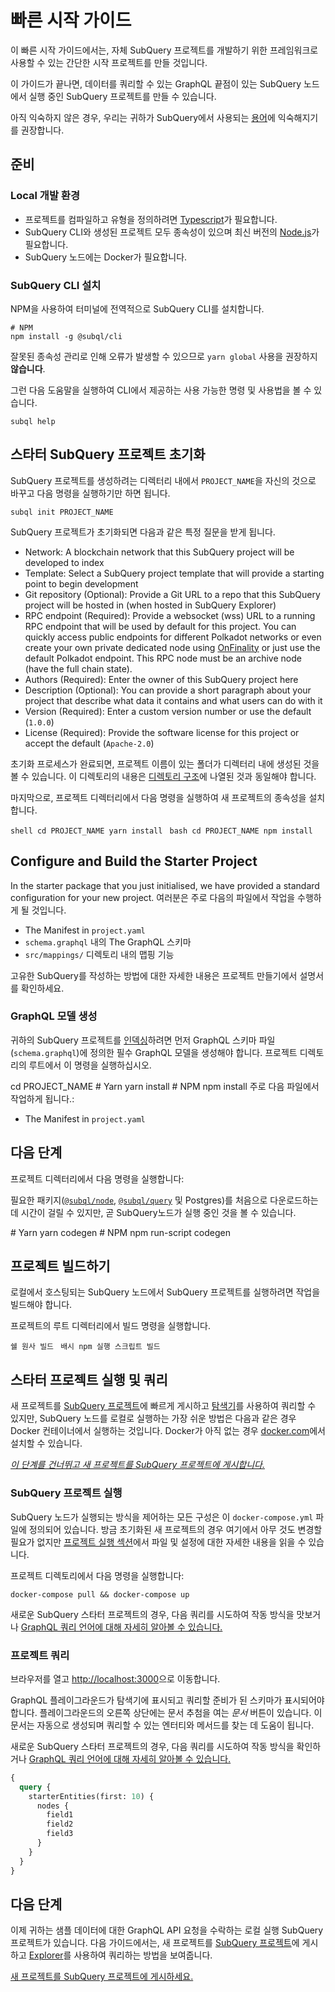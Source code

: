 # 빠른 시작 가이드

이 빠른 시작 가이드에서는, 자체 SubQuery 프로젝트를 개발하기 위한 프레임워크로 사용할 수 있는 간단한 시작 프로젝트를 만들 것입니다.

이 가이드가 끝나면, 데이터를 쿼리할 수 있는 GraphQL 끝점이 있는 SubQuery 노드에서 실행 중인 SubQuery 프로젝트를 만들 수 있습니다.

아직 익숙하지 않은 경우, 우리는 귀하가 SubQuery에서 사용되는 [용어](../#terminology)에 익숙해지기를 권장합니다.

## 준비

### Local 개발 환경

- 프로젝트를 컴파일하고 유형을 정의하려면 [Typescript](https://www.typescriptlang.org/)가 필요합니다.
- SubQuery CLI와 생성된 프로젝트 모두 종속성이 있으며 최신 버전의 [Node.js](https://nodejs.org/en/)가 필요합니다.
- SubQuery 노드에는 Docker가 필요합니다.

### SubQuery CLI 설치

NPM을 사용하여 터미널에 전역적으로 SubQuery CLI를 설치합니다.

```shell
# NPM
npm install -g @subql/cli
```

잘못된 종속성 관리로 인해 오류가 발생할 수 있으므로 `yarn global` 사용을 권장하지 **않습니다**.

그런 다음 도움말을 실행하여 CLI에서 제공하는 사용 가능한 명령 및 사용법을 볼 수 있습니다.

```shell
subql help
```

## 스타터 SubQuery 프로젝트 초기화

SubQuery 프로젝트를 생성하려는 디렉터리 내에서 `PROJECT_NAME`을 자신의 것으로 바꾸고 다음 명령을 실행하기만 하면 됩니다.

```shell
subql init PROJECT_NAME
```

SubQuery 프로젝트가 초기화되면 다음과 같은 특정 질문을 받게 됩니다.

- Network: A blockchain network that this SubQuery project will be developed to index
- Template: Select a SubQuery project template that will provide a starting point to begin development
- Git repository (Optional): Provide a Git URL to a repo that this SubQuery project will be hosted in (when hosted in SubQuery Explorer)
- RPC endpoint (Required): Provide a websocket (wss) URL to a running RPC endpoint that will be used by default for this project. You can quickly access public endpoints for different Polkadot networks or even create your own private dedicated node using [OnFinality](https://app.onfinality.io) or just use the default Polkadot endpoint. This RPC node must be an archive node (have the full chain state).
- Authors (Required): Enter the owner of this SubQuery project here
- Description (Optional): You can provide a short paragraph about your project that describe what data it contains and what users can do with it
- Version (Required): Enter a custom version number or use the default (`1.0.0`)
- License (Required): Provide the software license for this project or accept the default (`Apache-2.0`)

초기화 프로세스가 완료되면, 프로젝트 이름이 있는 폴더가 디렉터리 내에 생성된 것을 볼 수 있습니다. 이 디렉토리의 내용은 [디렉토리 구조](../create/introduction.md#directory-structure)에 나열된 것과 동일해야 합니다.

마지막으로, 프로젝트 디렉터리에서 다음 명령을 실행하여 새 프로젝트의 종속성을 설치합니다.

<CodeGroup> <CodeGroupItem title="YARN" active> ```shell cd PROJECT_NAME yarn install ``` </CodeGroupItem>
<CodeGroupItem title="NPM"> ```bash cd PROJECT_NAME npm install ``` </CodeGroupItem> </CodeGroup>

## Configure and Build the Starter Project

In the starter package that you just initialised, we have provided a standard configuration for your new project. 여러분은 주로 다음의 파일에서 작업을 수행하게 될 것입니다.

- The Manifest in `project.yaml`
- `schema.graphql` 내의 The GraphQL 스키마
- `src/mappings/` 디렉토리 내의 맵핑 기능

고유한 SubQuery를 작성하는 방법에 대한 자세한 내용은 프로젝트 만들기에서 설명서를 확인하세요.

### GraphQL 모델 생성

귀하의 SubQuery 프로젝트를 [인덱싱](../run/run.md)하려면 먼저 GraphQL 스키마 파일(`schema.graphql`)에 정의한 필수 GraphQL 모델을 생성해야 합니다. 프로젝트 디렉토리의 루트에서 이 명령을 실행하십시오.

<CodeGroup> cd PROJECT_NAME # Yarn yarn install # NPM npm install 주로 다음 파일에서 작업하게 됩니다.:

- The Manifest in `project.yaml`</p>

## 다음 단계

프로젝트 디렉터리에서 다음 명령을 실행합니다:

필요한 패키지([`@subql/node`](https://www.npmjs.com/package/@subql/node), [`@subql/query`](https://www.npmjs.com/package/@subql/query) 및 Postgres)를 처음으로 다운로드하는 데 시간이 걸릴 수 있지만, 곧 SubQuery노드가 실행 중인 것을 볼 수 있습니다.

<CodeGroup> # Yarn yarn codegen # NPM npm run-script codegen

## 프로젝트 빌드하기

로컬에서 호스팅되는 SubQuery 노드에서 SubQuery 프로젝트를 실행하려면 작업을 빌드해야 합니다.

프로젝트의 루트 디렉터리에서 빌드 명령을 실행합니다.

<CodeGroup> <CodeGroupItem title="YARN" active> ```쉘 원사 빌드 ``` </CodeGroupItem> <CodeGroupItem title="NPM"> ```배시 npm 실행 스크립트 빌드 ``` </CodeGroupItem> </CodeGroup>

## 스타터 프로젝트 실행 및 쿼리

새 프로젝트를 [SubQuery 프로젝트](https://project.subquery.network)에 빠르게 게시하고 [탐색기](https://explorer.subquery.network)를 사용하여 쿼리할 수 있지만, SubQuery 노드를 로컬로 실행하는 가장 쉬운 방법은 다음과 같은 경우 Docker 컨테이너에서 실행하는 것입니다. Docker가 아직 없는 경우 [docker.com](https://docs.docker.com/get-docker/)에서 설치할 수 있습니다.

[_이 단계를 건너뛰고 새 프로젝트를 SubQuery 프로젝트에 게시합니다._](../publish/publish.md)

### SubQuery 프로젝트 실행

SubQuery 노드가 실행되는 방식을 제어하는 모든 구성은 이 `docker-compose.yml` 파일에 정의되어 있습니다. 방금 초기화된 새 프로젝트의 경우 여기에서 아무 것도 변경할 필요가 없지만 [프로젝트 실행 섹션](../run/run.md)에서 파일 및 설정에 대한 자세한 내용을 읽을 수 있습니다.

프로젝트 디렉토리에서 다음 명령을 실행합니다:

```shell
docker-compose pull && docker-compose up
```

새로운 SubQuery 스타터 프로젝트의 경우, 다음 쿼리를 시도하여 작동 방식을 맛보거나 [GraphQL 쿼리 언어에 대해 자세히 알아볼 수 있습니다.](../query/graphql.md)

### 프로젝트 쿼리

브라우저를 열고 [http://localhost:3000](http://localhost:3000)으로 이동합니다.

GraphQL 플레이그라운드가 탐색기에 표시되고 쿼리할 준비가 된 스키마가 표시되어야 합니다. 플레이그라운드의 오른쪽 상단에는 문서 추첨을 여는 _문서_ 버튼이 있습니다. 이 문서는 자동으로 생성되며 쿼리할 수 있는 엔터티와 메서드를 찾는 데 도움이 됩니다.

새로운 SubQuery 스타터 프로젝트의 경우, 다음 쿼리를 시도하여 작동 방식을 확인하거나 [GraphQL 쿼리 언어에 대해 자세히 알아볼 수 있습니다.](../query/graphql.md)

```graphql
{
  query {
    starterEntities(first: 10) {
      nodes {
        field1
        field2
        field3
      }
    }
  }
}
```

## 다음 단계

이제 귀하는 샘플 데이터에 대한 GraphQL API 요청을 수락하는 로컬 실행 SubQuery 프로젝트가 있습니다. 다음 가이드에서는, 새 프로젝트를 [SubQuery 프로젝트](https://project.subquery.network)에 게시하고 [Explorer](https://explorer.subquery.network)를 사용하여 쿼리하는 방법을 보여줍니다.

[새 프로젝트를 SubQuery 프로젝트에 게시하세요.](../publish/publish.md)
